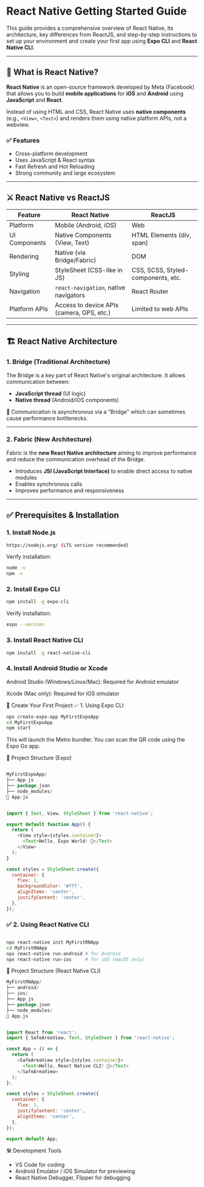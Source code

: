 # React Native Getting Started Guide

This guide provides a comprehensive overview of React Native, its architecture, key differences from ReactJS, and step-by-step instructions to set up your environment and create your first app using **Expo CLI** and **React Native CLI**.

---

## 📌 What is React Native?

**React Native** is an open-source framework developed by Meta (Facebook) that allows you to build **mobile applications** for **iOS** and **Android** using **JavaScript** and **React**.

Instead of using HTML and CSS, React Native uses **native components** (e.g., `<View>`, `<Text>`) and renders them using native platform APIs, not a webview.

### ✅ Features
- Cross-platform development
- Uses JavaScript & React syntax
- Fast Refresh and Hot Reloading
- Strong community and large ecosystem

---

## ⚔️ React Native vs ReactJS

| Feature              | React Native                                 | ReactJS                                      |
|---------------------|----------------------------------------------|----------------------------------------------|
| Platform             | Mobile (Android, iOS)                        | Web                                           |
| UI Components        | Native Components (View, Text)               | HTML Elements (div, span)                    |
| Rendering            | Native (via Bridge/Fabric)                   | DOM                                           |
| Styling              | StyleSheet (CSS-like in JS)                  | CSS, SCSS, Styled-components, etc.           |
| Navigation           | `react-navigation`, native navigators        | React Router                                 |
| Platform APIs        | Access to device APIs (camera, GPS, etc.)    | Limited to web APIs                          |

---

## 🏗️ React Native Architecture

### 1. **Bridge (Traditional Architecture)**

The Bridge is a key part of React Native's original architecture. It allows communication between:

- **JavaScript thread** (UI logic)
- **Native thread** (Android/iOS components)

🧠 Communication is asynchronous via a "Bridge" which can sometimes cause performance bottlenecks.

---

### 2. **Fabric (New Architecture)**

Fabric is the **new React Native architecture** aiming to improve performance and reduce the communication overhead of the Bridge.

- Introduces **JSI (JavaScript Interface)** to enable direct access to native modules
- Enables synchronous calls
- Improves performance and responsiveness

---

## ✅ Prerequisites & Installation

### 1. Install Node.js

```bash
https://nodejs.org/ (LTS version recommended)

```

Verify installation:

```bash
node -v
npm -v

```

### 2. Install Expo CLI
```bash
npm install -g expo-cli
```

Verify installation:

```bash
expo --version
```

### 3. Install React Native CLI
```bash
npm install -g react-native-cli
```

### 4. Install Android Studio or Xcode

Android Studio (Windows/Linux/Mac): Required for Android emulator

Xcode (Mac only): Required for iOS simulator

🚀 Create Your First Project
✅ 1. Using Expo CLI
```bash
npx create-expo-app MyFirstExpoApp
cd MyFirstExpoApp
npm start
```

This will launch the Metro bundler. You can scan the QR code using the Expo Go app.

📂 Project Structure (Expo)

```go

MyFirstExpoApp/
├── App.js
├── package.json
├── node_modules/
📄 App.js

```

```js

import { Text, View, StyleSheet } from 'react-native';

export default function App() {
  return (
    <View style={styles.container}>
      <Text>Hello, Expo World! 🚀</Text>
    </View>
  );
}

const styles = StyleSheet.create({
  container: {
    flex: 1,
    backgroundColor: '#fff',
    alignItems: 'center',
    justifyContent: 'center',
  },
});

```

### ✅ 2. Using React Native CLI

```bash

npx react-native init MyFirstRNApp
cd MyFirstRNApp
npx react-native run-android # for Android
npx react-native run-ios     # for iOS (macOS only)

```
📂 Project Structure (React Native CLI)
```go
MyFirstRNApp/
├── android/
├── ios/
├── App.js
├── package.json
├── node_modules/
📄 App.js

```
```js

import React from 'react';
import { SafeAreaView, Text, StyleSheet } from 'react-native';

const App = () => {
  return (
    <SafeAreaView style={styles.container}>
      <Text>Hello, React Native CLI! 🎉</Text>
    </SafeAreaView>
  );
};

const styles = StyleSheet.create({
  container: {
    flex: 1,
    justifyContent: 'center',
    alignItems: 'center',
  },
});

export default App;

```
🛠️ Development Tools
* VS Code for coding
* Android Emulator / iOS Simulator for previewing
* React Native Debugger, Flipper for debugging
